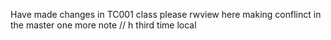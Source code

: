 Have made changes in TC001 class please rwview
here making conflinct in the master
one more note
//  h third time  local 